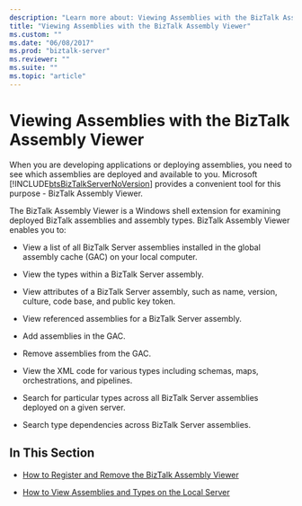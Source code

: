```yaml
---
description: "Learn more about: Viewing Assemblies with the BizTalk Assembly Viewer"
title: "Viewing Assemblies with the BizTalk Assembly Viewer"
ms.custom: ""
ms.date: "06/08/2017"
ms.prod: "biztalk-server"
ms.reviewer: ""
ms.suite: ""
ms.topic: "article"
---
```

# Viewing Assemblies with the BizTalk Assembly Viewer
When you are developing applications or deploying assemblies, you need to see which assemblies are deployed and available to you. Microsoft [!INCLUDE[btsBizTalkServerNoVersion](../includes/btsbiztalkservernoversion-md.md)] provides a convenient tool for this purpose - BizTalk Assembly Viewer.  
  
 The BizTalk Assembly Viewer is a Windows shell extension for examining deployed BizTalk assemblies and assembly types. BizTalk Assembly Viewer enables you to:  
  
-   View a list of all BizTalk Server assemblies installed in the global assembly cache (GAC) on your local computer.  
  
-   View the types within a BizTalk Server assembly.  
  
-   View attributes of a BizTalk Server assembly, such as name, version, culture, code base, and public key token.  
  
-   View referenced assemblies for a BizTalk Server assembly.  
  
-   Add assemblies in the GAC.  
  
-   Remove assemblies from the GAC.  
  
-   View the XML code for various types including schemas, maps, orchestrations, and pipelines.  
  
-   Search for particular types across all BizTalk Server assemblies deployed on a given server.  
  
-   Search type dependencies across BizTalk Server assemblies.  
  
## In This Section  
  
-   [How to Register and Remove the BizTalk Assembly Viewer](../core/how-to-register-and-remove-the-biztalk-assembly-viewer.md)  
  
-   [How to View Assemblies and Types on the Local Server](../core/how-to-view-assemblies-and-types-on-the-local-server.md)
